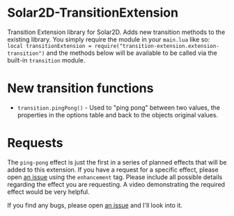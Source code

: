# Solar2D-TransitionExtension
Transition Extension library for Solar2D. Adds new transition methods to the existing library. You simply require the module in your `main.lua` like so: `local transitionExtension = require("transition-extension.extension-transition")` and the methods below will be available to be called via the built-in `transition` module.

# New transition functions

* `transition.pingPong()` - Used to "ping pong" between two values, the properties in the options table and back to the objects original values.

# Requests

The `ping-pong` effect is just the first in a series of planned effects that will be added to this extension. If you have a request for a specific effect, please open [an issue](https://github.com/DannyGlover/Solar2D-TransitionExtension/issues/new) using the `enhancement` tag. Please include all possible details regarding the effect you are requesting. A video demonstrating the required effect would be very helpful.

If you find any bugs, please open [an issue](https://github.com/DannyGlover/Solar2D-TransitionExtension/issues/new) and I'll look into it.
